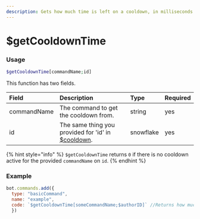 ```yaml
---
description: Gets how much time is left on a cooldown, in milliseconds.
---
```

# $getCooldownTime
### Usage
```php
$getCooldownTime[commandName;id]
```

This function has two fields.

| Field | Description | Type | Required
| :--- | :--- | :--- | :---
| commandName | The command to get the cooldown from. | string | yes
| id | The same thing you provided for 'id' in [$cooldown](./cooldown.md). | snowflake | yes

{% hint style="info" %} `$getCooldownTime` returns `0` if there is no cooldown active for the provided `commandName` on `id`. {% endhint %} 

### Example
```javascript
bot.commands.add({
  type: "basicCommand",
  name: "example",
  code: `$getCooldownTime[someCommandName;$authorID]` //Returns how much time is left on 'someCommandName' cooldown in milliseconds
  })
```